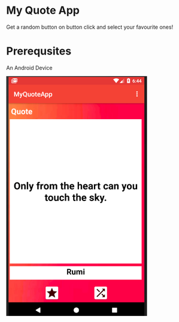 # My Quote App
Get a random button on button click and select your favourite ones!

# Prerequsites
An Android Device

![Main Activity](https://github.com/bharatgupta99/MyQuoteApp/blob/master/app/src/main/Q1.PNG)

